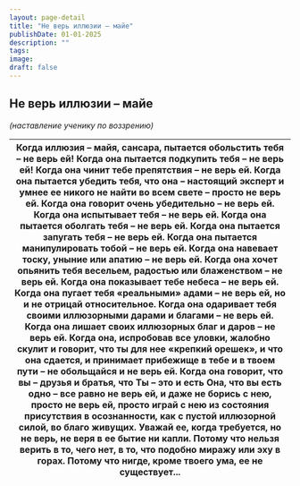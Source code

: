 ```yaml
---
layout: page-detail
title: "Не верь иллюзии – майе"
publishDate: 01-01-2025
description: ""
tags:
image:
draft: false
---
```


## Не верь иллюзии – майе
_(наставление ученику по воззрению)_

| Когда иллюзия – майя, сансара, пытается обольстить тебя –  не верь ей! Когда она пытается подкупить тебя – не верь ей!  Когда она чинит тебе препятствия – не верь ей. Когда она пытается убедить тебя,  что она – настоящий эксперт и умнее ее  никого не найти во всем свете –  просто не верь ей. Когда она говорит очень убедительно – не верь ей.  Когда она испытывает тебя – не верь ей.  Когда она пытается оболгать тебя – не верь ей. Когда она пытается запугать тебя – не верь ей.  Когда она пытается манипулировать тобой – не верь ей.  Когда она навевает тоску, уныние или апатию – не верь ей. Когда она хочет опьянить тебя весельем,  радостью или блаженством – не верь ей. Когда она показывает тебе небеса – не верь ей.  Когда она пугает тебя «реальными» адами –  не верь ей, но и не отрицай относительное. Когда она одаривает тебя  своими иллюзорными дарами и благами – не верь ей. Когда она лишает своих иллюзорных благ и даров – не верь ей. Когда она, испробовав все уловки, жалобно скулит и говорит,  что ты для нее «крепкий орешек»,  и что она сдается, и принимает прибежище в тебе  и в твоем пути –  не обольщайся и не верь ей. Когда она говорит, что вы – друзья и братья,  что Ты – это и есть Она, что вы есть одно –  все равно не верь ей, и даже не борись с нею,  просто не верь ей, просто играй с нею из состояния присутствия в осознанности,  как с пустой иллюзорной силой, во благо живущих. Уважай ее, когда требуется, но не верь,  не веря в ее бытие ни капли. Потому что нельзя верить в то, чего нет,  в то, что подобно миражу или эху в горах. Потому что нигде, кроме твоего ума, ее не существует... |
| -------------------------------------------------------------------------------------------------------------------------------------------------------------------------------------------------------------------------------------------------------------------------------------------------------------------------------------------------------------------------------------------------------------------------------------------------------------------------------------------------------------------------------------------------------------------------------------------------------------------------------------------------------------------------------------------------------------------------------------------------------------------------------------------------------------------------------------------------------------------------------------------------------------------------------------------------------------------------------------------------------------------------------------------------------------------------------------------------------------------------------------------------------------------------------------------------------------------------------------------------------------------------------------------------------------------------------------------------------------------------------------------------------------------------------------------------------------------------------------------------------------------------------------------------------------------------------------------------------------------------------------------------------------------------- |
  
  
